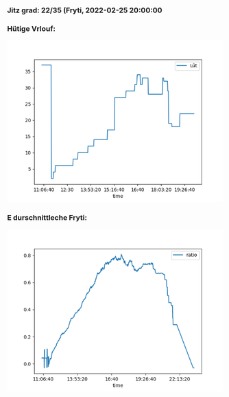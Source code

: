 ### Jitz grad: 22/35 (Fryti, 2022-02-25 20:00:00

### Hütige Vrlouf:
![Graph](Today.png)

### E durschnittleche Fryti:
![Graph](Fryti.png)